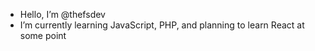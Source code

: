 - Hello, I’m @thefsdev
- I’m currently learning JavaScript, PHP, and planning to learn React at some point

<!---
thefsdev/thefsdev is a ✨ special ✨ repository because its `README.md` (this file) appears on your GitHub profile.
You can click the Preview link to take a look at your changes.
--->
